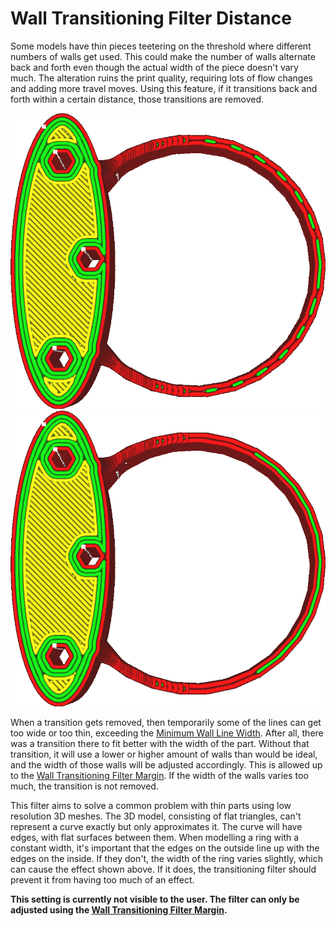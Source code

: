 Wall Transitioning Filter Distance
====
Some models have thin pieces teetering on the threshold where different numbers of walls get used. This could make the number of walls alternate back and forth even though the actual width of the piece doesn't vary much. The alteration ruins the print quality, requiring lots of flow changes and adding more travel moves. Using this feature, if it transitions back and forth within a certain distance, those transitions are removed.

<!--screenshot {
"image_path": "wall_transition_filter_off.png",
"models": [{"script": "signet.scad"}],
"camera_position": [0, 11, 106],
"settings": {
	"wall_transition_filter_distance": 0,
	"wall_transition_filter_margin": 0,
	"wall_line_count": 3
},
"colours": 64
}-->
<!--screenshot {
"image_path": "wall_transition_filter_on.png",
"models": [{"script": "signet.scad"}],
"camera_position": [0, 11, 106],
"settings": {
	"wall_transition_filter_distance": 100,
	"wall_transition_filter_margin": 0.2,
	"wall_line_count": 3
},
"colours": 64
}-->
![Without filter, it alternates between 2 and 3 walls](../images/wall_transition_filter_off.png)
![With filter, it no longer alternates](../images/wall_transition_filter_on.png)

When a transition gets removed, then temporarily some of the lines can get too wide or too thin, exceeding the [Minimum Wall Line Width](min_wall_line_width.md). After all, there was a transition there to fit better with the width of the part. Without that transition, it will use a lower or higher amount of walls than would be ideal, and the width of those walls will be adjusted accordingly. This is allowed up to the [Wall Transitioning Filter Margin](wall_transition_filter_deviation.md). If the width of the walls varies too much, the transition is not removed.

This filter aims to solve a common problem with thin parts using low resolution 3D meshes. The 3D model, consisting of flat triangles, can't represent a curve exactly but only approximates it. The curve will have edges, with flat surfaces between them. When modelling a ring with a constant width, it's important that the edges on the outside line up with the edges on the inside. If they don't, the width of the ring varies slightly, which can cause the effect shown above. If it does, the transitioning filter should prevent it from having too much of an effect.

**This setting is currently not visible to the user. The filter can only be adjusted using the [Wall Transitioning Filter Margin](wall_transition_filter_deviation.md).**
